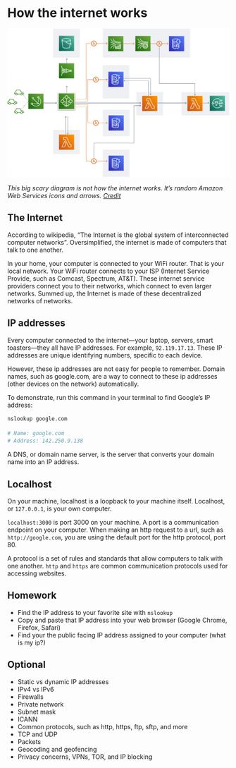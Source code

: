 # How the internet works

![AWS Architecture Icons](../images/architecture-example-simplified.7bf4c12459610bd4b524ec265433559609c854f6.png)

_This big scary diagram is not how the internet works. It’s random Amazon Web Services icons and arrows. [Credit](https://aws.amazon.com/architecture/icons/)_

## The Internet

According to wikipedia, “The Internet is the global system of interconnected computer networks”. Oversimplified, the internet is made of computers that talk to one another.

In your home, your computer is connected to your WiFi router. That is your local network. Your WiFi router connects to your ISP (Internet Service Provide, such as Comcast, Spectrum, AT&T). These internet service providers connect you to their networks, which connect to even larger networks. Summed up, the Internet is made of these decentralized networks of networks.

## IP addresses

Every computer connected to the internet—your laptop, servers, smart toasters—they all have IP addresses. For example, `92.119.17.13`. These IP addresses are unique identifying numbers, specific to each device.

However, these ip addresses are not easy for people to remember. Domain names, such as google.com, are a way to connect to these ip addresses (other devices on the network) automatically.

To demonstrate, run this command in your terminal to find Google’s IP address:

```bash
nslookup google.com

# Name:	google.com
# Address: 142.250.9.138
```

A DNS, or domain name server, is the server that converts your domain name into an IP address.

## Localhost

On your machine, localhost is a loopback to your machine itself. Localhost, or `127.0.0.1`, is your own computer.

`localhost:3000` is port 3000 on your machine. A port is a communication endpoint on your computer. When making an http request to a url, such as `http://google.com`, you are using the default port for the http protocol, port 80.

A protocol is a set of rules and standards that allow computers to talk with one another. `http` and `https` are common communication protocols used for accessing websites.

## Homework

- Find the IP address to your favorite site with `nslookup`
- Copy and paste that IP address into your web browser (Google Chrome, Firefox, Safari)
- Find your the public facing IP address assigned to your computer (what is my ip?)

## Optional

- Static vs dynamic IP addresses
- IPv4 vs IPv6
- Firewalls
- Private network
- Subnet mask
- ICANN
- Common protocols, such as http, https, ftp, sftp, and more
- TCP and UDP
- Packets
- Geocoding and geofencing
- Privacy concerns, VPNs, TOR, and IP blocking
